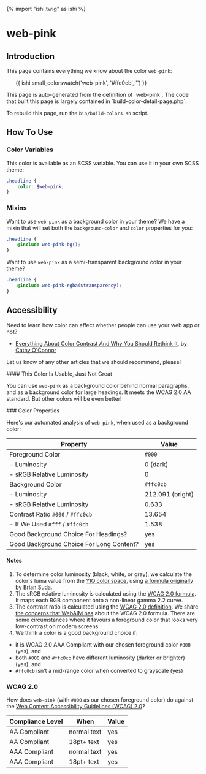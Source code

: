 {% import "ishi.twig" as ishi %}
# web-pink

## Introduction

This page contains everything we know about the color `web-pink`:

<div class="grid">
    <div class="cell">
        <div class="swatch">
            <ul>
                {{ ishi.small_colorswatch('web-pink', '#ffc0cb', '') }}
            </ul>
        </div>
    </div>
</div>

<div class="callout attention" markdown="1">
This page is auto-generated from the definition of `web-pink`. The code that built this page is largely contained in `build-color-detail-page.php`.

To rebuild this page, run the `bin/build-colors.sh` script.
</div>

## How To Use

### Color Variables

This color is available as an SCSS variable. You can use it in your own SCSS theme:

```scss
.headline {
    color: $web-pink;
}
```

### Mixins

Want to use `web-pink` as a background color in your theme? We have a mixin that will set both the `background-color` and `color` properties for you:

```scss
.headline {
    @include web-pink-bg();
}
```

Want to use `web-pink` as a semi-transparent background color in your theme?

```scss
.headline {
    @include web-pink-rgba($transparency);
}
```

## Accessibility

Need to learn how color can affect whether people can use your web app or not?

* [Everything About Color Contrast And Why You Should Rethink It](https://www.smashingmagazine.com/2014/10/color-contrast-tips-and-tools-for-accessibility/), by [Cathy O'Connor](http://www.twitter.com/cagocon)

Let us know of any other articles that we should recommend, please!
<div class="callout warning" markdown="1">
#### This Color Is Usable, Just Not Great

You can use `web-pink` as a background color behind normal paragraphs, and as a background color for large headings. It meets the WCAG 2.0 AA standard. But other colors will be even better!
</div>
### Color Properties

Here's our automated analysis of `web-pink`, when used as a background color:

Property | Value
---------|------
Foreground Color | `#000`
- Luminosity | 0 (dark)
- sRGB Relative Luminosity | 0
Background Color | `#ffc0cb`
- Luminosity | 212.091 (bright)
- sRGB Relative Luminosity | 0.633
Contrast Ratio `#000` / `#ffc0cb` | 13.654
- If We Used `#fff` / `#ffc0cb` | 1.538
Good Background Choice For Headings? | yes
Good Background Choice For Long Content? | yes

#### Notes

1. To determine color luminosity (black, white, or gray), we calculate the color's luma value from the [YIQ color space](https://en.wikipedia.org/wiki/YIQ), using [a formula originally by Brian Suda](https://24ways.org/2010/calculating-color-contrast/).
1. The sRGB relative luminosity is calculated using the [WCAG 2.0 formula](https://www.w3.org/TR/WCAG20/#relativeluminancedef). It maps each RGB component onto a non-linear gamma 2.2 curve.
1. The contrast ratio is calculated using the [WCAG 2.0 definition](https://www.w3.org/TR/2008/REC-WCAG20-20081211/#contrast-ratiodef). We share [the concerns that WebAIM has](http://webaim.org/blog/wcag-2-1-feedback/) about the WCAG 2.0 formula. There are some circumstances where it favours a foreground color that looks very low-contrast on modern screens.
1. We think a color is a good background choice if:
  - it is WCAG 2.0 AAA Compliant with our chosen foreground color `#000` (yes), and
  - both `#000` and `#ffc0cb` have different luminosity (darker or brighter) (yes), and
  - `#ffc0cb` isn't a mid-range color when converted to grayscale (yes)

### WCAG 2.0

How does `web-pink` (with `#000` as our chosen foreground color) do against the [Web Content Accessibility Guidelines (WCAG) 2.0](https://www.w3.org/TR/WCAG20/)?

Compliance Level | When | Value
-----------------|------|------
AA Compliant | normal text | yes
AA Compliant | 18pt+ text | yes
AAA Compliant | normal text | yes
AAA Compliant | 18pt+ text | yes